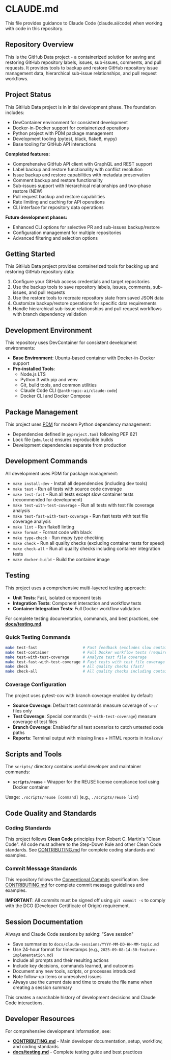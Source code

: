 # CLAUDE.md

This file provides guidance to Claude Code (claude.ai/code) when working with code in this repository.

## Repository Overview

This is the GitHub Data project - a containerized solution for saving and restoring GitHub repository labels, issues, sub-issues, comments, and pull requests. It provides tools to backup and restore GitHub repository issue management data, hierarchical sub-issue relationships, and pull request workflows.

## Project Status

This GitHub Data project is in initial development phase. The foundation includes:
- DevContainer environment for consistent development
- Docker-in-Docker support for containerized operations
- Python project with PDM package management
- Development tooling (pytest, black, flake8, mypy)
- Base tooling for GitHub API interactions

**Completed features:**
- Comprehensive GitHub API client with GraphQL and REST support
- Label backup and restore functionality with conflict resolution
- Issue backup and restore capabilities with metadata preservation  
- Comment backup and restore functionality
- Sub-issues support with hierarchical relationships and two-phase restore (NEW)
- Pull request backup and restore capabilities
- Rate limiting and caching for API operations
- CLI interface for repository data operations

**Future development phases:**
- Enhanced CLI options for selective PR and sub-issues backup/restore
- Configuration management for multiple repositories
- Advanced filtering and selection options

## Getting Started

This GitHub Data project provides containerized tools for backing up and restoring GitHub repository data:

1. Configure your GitHub access credentials and target repositories
2. Use the backup tools to save repository labels, issues, comments, sub-issues, and pull requests
3. Use the restore tools to recreate repository state from saved JSON data  
4. Customize backup/restore operations for specific data requirements
5. Handle hierarchical sub-issue relationships and pull request workflows with branch dependency validation

## Development Environment

This repository uses DevContainer for consistent development environments:

- **Base Environment**: Ubuntu-based container with Docker-in-Docker support
- **Pre-installed Tools**:
  - Node.js LTS
  - Python 3 with pip and venv
  - Git, build tools, and common utilities
  - Claude Code CLI (`@anthropic-ai/claude-code`)
  - Docker CLI and Docker Compose

## Package Management

This project uses [PDM](https://pdm.fming.dev/) for modern Python dependency management:
- Dependencies defined in `pyproject.toml` following PEP 621
- Lock file (`pdm.lock`) ensures reproducible builds
- Development dependencies separate from production

## Development Commands

All development uses PDM for package management:

- `make install-dev` - Install all dependencies (including dev tools)
- `make test` - Run all tests with source code coverage
- `make test-fast` - Run all tests except slow container tests (recommended for development)
- `make test-with-test-coverage` - Run all tests with test file coverage analysis
- `make test-fast-with-test-coverage` - Run fast tests with test file coverage analysis
- `make lint` - Run flake8 linting
- `make format` - Format code with black
- `make type-check` - Run mypy type checking
- `make check` - Run all quality checks (excluding container tests for speed)
- `make check-all` - Run all quality checks including container integration tests
- `make docker-build` - Build the container image

## Testing

This project uses a comprehensive multi-layered testing approach:

- **Unit Tests**: Fast, isolated component tests
- **Integration Tests**: Component interaction and workflow tests  
- **Container Integration Tests**: Full Docker workflow validation

For complete testing documentation, commands, and best practices, see **[docs/testing.md](docs/testing.md)**.

### Quick Testing Commands

```bash
make test-fast                    # Fast feedback (excludes slow container tests)
make test-container               # Full Docker workflow tests (requires Docker)
make test-with-test-coverage      # Analyze test file coverage
make test-fast-with-test-coverage # Fast tests with test file coverage
make check                        # All quality checks (fast)
make check-all                    # All quality checks including container tests
```

### Coverage Configuration

The project uses pytest-cov with branch coverage enabled by default:

- **Source Coverage**: Default test commands measure coverage of `src/` files only
- **Test Coverage**: Special commands (`*-with-test-coverage`) measure coverage of test files
- **Branch Coverage**: Enabled for all test scenarios to catch untested code paths
- **Reports**: Terminal output with missing lines + HTML reports in `htmlcov/`

## Scripts and Tools

The `scripts/` directory contains useful developer and maintainer commands:

- **`scripts/reuse`** - Wrapper for the REUSE license compliance tool using Docker container

Usage: `./scripts/reuse [command]` (e.g., `./scripts/reuse lint`)

## Code Quality and Standards

### Coding Standards

This project follows **Clean Code** principles from Robert C. Martin's "Clean Code". All code must adhere to the Step-Down Rule and other Clean Code standards. See [CONTRIBUTING.md](CONTRIBUTING.md) for complete coding standards and examples.

### Commit Message Standards

This repository follows the [Conventional Commits](https://www.conventionalcommits.org/) specification. See [CONTRIBUTING.md](CONTRIBUTING.md) for complete commit message guidelines and examples.

**IMPORTANT**: All commits must be signed off using `git commit -s` to comply with the DCO (Developer Certificate of Origin) requirement.

## Session Documentation

Always end Claude Code sessions by asking: "Save session"

- Save summaries to `docs/claude-sessions/YYYY-MM-DD-HH-MM-topic.md`
- Use 24-hour format for timestamps (e.g., `2025-09-08-14-30-feature-implementation.md`)
- Include all prompts and their resulting actions
- Include key decisions, commands learned, and outcomes
- Document any new tools, scripts, or processes introduced
- Note follow-up items or unresolved issues
- Always use the current date and time to create the file name when creating a session summary

This creates a searchable history of development decisions and Claude Code interactions.

## Developer Resources

For comprehensive development information, see:
- **[CONTRIBUTING.md](CONTRIBUTING.md)** - Main developer documentation, setup, workflow, and coding standards
- **[docs/testing.md](docs/testing.md)** - Complete testing guide and best practices